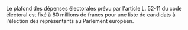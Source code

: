 Le plafond des dépenses électorales prévu par l'article L. 52-11 du code électoral est fixé à 80 millions de francs pour une liste de candidats à l'élection des représentants au Parlement européen.
